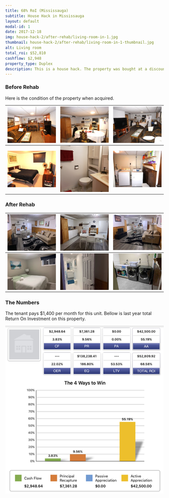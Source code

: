 ```yaml
---
title: 68% RoI (Mississauga)
subtitle: House Hack in Mississauga
layout: default
modal-id: 1
date: 2017-12-18
img: house-hack-2/after-rehab/living-room-in-1.jpg
thumbnail: house-hack-2/after-rehab/living-room-in-1-thumbnail.jpg
alt: Living room
total_roi: $52,810
cashflow: $2,948
property_type: Duplex
description: This is a house hack. The property was bought at a discount, rehabbed and rented out. This property has been rented out on short terms (AirBnB), and long leases.
---
```


### Before Rehab

Here is the condition of the property when acquired.

![living-room-out](img/portfolio/house-hack-2/before-rehab/W4069910_15.jpg) | ![kitchen](img/portfolio/house-hack-2/before-rehab/W4069910_16.jpg) | ![living-room-in](img/portfolio/house-hack-2/before-rehab/W4069910_17.jpg)
:-------------------------:|:-------------------------:|:-------------------------:
![bedroom](img/portfolio/house-hack-2/before-rehab/W4069910_18.jpg) | ![bathroom](img/portfolio/house-hack-2/before-rehab/bathroom.jpg)| ![laundry](img/portfolio/house-hack-2/before-rehab/W4069910_20.jpg)

### After Rehab

![living-room-in](img/portfolio/house-hack-2/after-rehab/living-room-in.jpg) | ![kitchen](img/portfolio/house-hack-2/after-rehab/kitchen.jpg) | ![living-room-in](img/portfolio/house-hack-2/after-rehab/living-room-in-1.jpg)
:-------------------------:|:-------------------------:|:-------------------------:
![bedroom](img/portfolio/house-hack-2/after-rehab/bedroom.jpg) | ![bathroom](img/portfolio/house-hack-2/after-rehab/bathroom.jpg)| ![laundry](img/portfolio/house-hack-2/after-rehab/laundry-room.jpg)

### The Numbers

The tenant pays $1,400 per month for this unit. Bellow is last year total Return On Investment on this property.

![the-numbers-68-roi](img/portfolio/house-hack-2/the-numbers.jpg)
